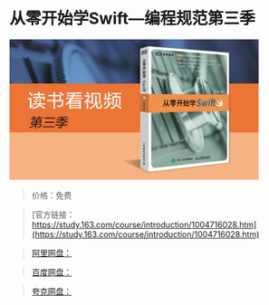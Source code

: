 # 从零开始学Swift—编程规范第三季

![img](../../../assets/study163/free/9C781C8A7498EF6C6AA83362F9EDBB5A.jpg)

> 价格：免费

> [官方链接：https://study.163.com/course/introduction/1004716028.htm](https://study.163.com/course/introduction/1004716028.htm)

> [阿里网盘：]()

> [百度网盘：]()

> [夸克网盘：]()
